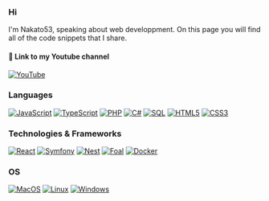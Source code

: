 ### Hi
I'm Nakato53, speaking about web developpment. On this page you will find all of the code snippets that I share.

#### 🔗 Link to my Youtube channel
[![YouTube](https://img.shields.io/badge/youtube-red?style=for-the-badge&logo=youtube)](https://www.youtube.com/@nakato53)

### Languages
[![JavaScript](https://img.shields.io/badge/javascript-black?style=for-the-badge&logo=javascript)](https://github.com/Nakato53)
[![TypeScript](https://img.shields.io/badge/typescript-black?style=for-the-badge&logo=typescript)](https://github.com/Nakato53)
[![PHP](https://img.shields.io/badge/php-black?style=for-the-badge&logo=php)](https://github.com/Nakato53)
[![C#](https://img.shields.io/badge/csharp-black?style=for-the-badge&logo=csharp)](https://github.com/Nakato53)
[![SQL](https://img.shields.io/badge/sql-black?style=for-the-badge&logo=mysql)](https://github.com/Nakato53)
[![HTML5](https://img.shields.io/badge/html5-black?style=for-the-badge&logo=html5)](https://github.com/u/Nakato53)
[![CSS3](https://img.shields.io/badge/css3-black?style=for-the-badge&logo=css3)](https://github.com/u/Nakato53)

### Technologies & Frameworks
[![React](https://img.shields.io/badge/react-black?style=for-the-badge&logo=react)](https://github.com/Nakato53)
[![Symfony](https://img.shields.io/badge/symfony-black?style=for-the-badge&logo=symfony)](https://github.com/u/Nakato53)
[![Nest](https://img.shields.io/badge/nest-black?style=for-the-badge&logo=nestjs)](https://github.com/u/Nakato53)
[![Foal](https://img.shields.io/badge/foalts-blue?style=for-the-badge&logo=foal)](https://github.com/u/Nakato53)
[![Docker](https://img.shields.io/badge/docker-black?style=for-the-badge&logo=docker)](https://github.com/u/Nakato53)

### OS
[![MacOS](https://img.shields.io/badge/macos-black?style=for-the-badge&logo=macos)](https://github.com/Nakato53)
[![Linux](https://img.shields.io/badge/linux-black?style=for-the-badge&logo=Linux)](https://github.com/Nakato53)
[![Windows](https://img.shields.io/badge/Windows-black?style=for-the-badge&logo=Windows)](https://github.com/Nakato53)
